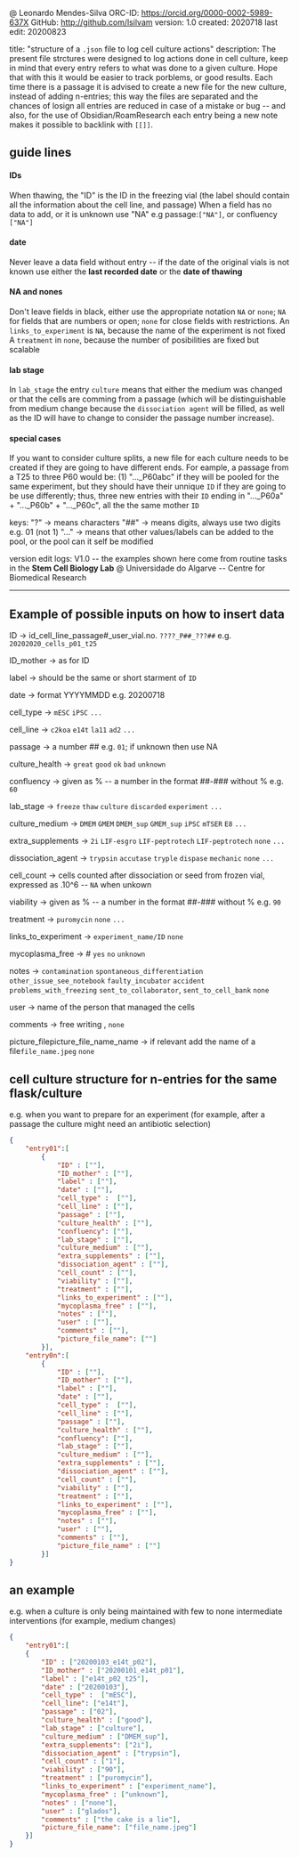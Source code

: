 
 @ Leonardo Mendes-Silva
 ORC-ID: https://orcid.org/0000-0002-5989-637X
 GitHub: http://github.com/lsilvam
version: 1.0
created: 2020718
last edit: 20200823

title: "structure of a `.json` file to log cell culture actions"
description: The present file strctures were designed to log actions done in cell culture, keep in mind 
that every entry refers to what was done to a given culture. Hope that with this it would be easier to track porblems, 
or good results. Each time there is a passage it is advised to create a new file for the new culture, instead of adding n-entries; this way the files are separated and the chances of losign all entries are reduced in case of a mistake or bug -- and also, for the use of Obsidian/RoamResearch each entry being a new note makes it possible to backlink with `[[]]`.

## guide lines
#### IDs
When thawing, the "ID" is the ID in the freezing vial (the label should contain all the information about the cell line, and passage)
When a field has no data to add, or it is unknown use "NA" e.g passage:`["NA"]`, or confluency `["NA"]`
#### date
Never leave a data field without entry -- if the date of the original vials is not known use either the **last recorded date** or the **date of thawing**
#### NA and nones
Don't leave fields in black, either use the appropriate notation `NA` or `none`; `NA` for fields that are numbers or open; `none` for close fields with restrictions.
    An `links_to_experiment` is `NA`, because the name of the experiment is not fixed
    A `treatment` in `none`, because the number of posibilities are fixed but scalable
#### lab stage
In `lab_stage` the entry `culture` means that either the medium was changed or that the cells are comming from a passage (which will be distinguishable from medium change because the `dissociation agent` will be filled, as well as the ID will have to change to consider the passage number increase).
#### special cases
If you want to consider culture splits, a new file for each culture needs to be created if they are going to have different ends. For eample, a passage from a T25 to three P60 would be: (1) "..._P60abc" if they will be pooled for the same experiment, but they should have their unnique `ID` if they are going to be use differently; thus, three new entries with their `ID` ending in "..._P60a" + "..._P60b" + "..._P60c", all the the same mother `ID`



keys: 
    "?" -> means characters
    "##" -> means digits, always use two digits e.g. 01 (not 1) 
    "..." -> means that other values/labels can be added to the pool, or the pool can it self be modified

version edit logs:
V1.0 -- the examples shown here come from routine tasks in the **Stem Cell Biology Lab** @ Universidade do Algarve -- Centre for Biomedical Research
   

---------

## Example of possible inputs on how to insert data

ID -> id_cell_line_passage#_user_vial.no. `????_P##_???##` e.g. `20202020_cells_p01_t25`

ID_mother -> as for ID

label -> should be the same or short starment of `ID`

date -> format YYYYMMDD e.g. 20200718

cell_type -> `mESC` `iPSC` `...`

cell_line -> `c2koa` `e14t` `la11` `ad2` `...`

passage -> a number ## e.g. `01`; if unknown then use NA

culture_health -> `great` `good` `ok` `bad` `unknown`

confluency -> given as % -- a number in the format ##-### without % e.g. `60`

lab_stage -> `freeze` `thaw` `culture` `discarded` `experiment` `...`

culture_medium -> `DMEM` `GMEM` `DMEM_sup` `GMEM_sup` `iPSC` `mTSER` `E8` `...`

extra_supplements -> `2i` `LIF-esgro` `LIF-peptrotech` `LIF-peptrotech` `none` `...`

dissociation_agent -> `trypsin` `accutase` `tryple` `dispase` `mechanic` `none` `...`

cell_count -> cells counted after dissociation or seed from frozen vial, expressed as .10^6 -- `NA` when unkown

viability -> given as % -- a number in the format ##-### without % e.g. `90`

treatment -> `puromycin` `none` `...`

links_to_experiment -> `experiment_name/ID` `none`

mycoplasma_free -> # `yes` `no` `unknown`

notes -> `contamination` `spontaneous_differentiation` `other_issue_see_notebook` `faulty_incubator` `accident` `problems_with_freezing`  `sent_to_collaborator`, `sent_to_cell_bank` `none`

user -> name of the person that managed the cells

comments -> free writing , `none`

picture_filepicture_file_name_name -> if relevant add the name of a file`file_name.jpeg` `none`


## cell culture structure for n-entries for the same flask/culture  
e.g. when you want to prepare for an experiment (for example, after a passage the culture might need an antibiotic selection)

```json
{
    "entry01":[
        {
            "ID" : [""],
            "ID_mother" : [""],
            "label" : [""],
            "date" : [""],
            "cell_type" :  [""],
            "cell_line" : [""],
            "passage" : [""],
            "culture_health" : [""],
            "confluency": [""],
            "lab_stage" : [""],
            "culture_medium" : [""],
            "extra_supplements" : [""],
            "dissociation_agent" : [""],
            "cell_count" : [""],
            "viability" : [""],
            "treatment" : [""],
            "links_to_experiment" : [""],
            "mycoplasma_free" : [""],
            "notes" : [""],
            "user" : [""],
            "comments" : [""],
            "picture_file_name": [""]
        }],
    "entry0n":[
        {
            "ID" : [""],
            "ID_mother" : [""],
            "label" : [""],
            "date" : [""],
            "cell_type" :  [""],
            "cell_line" : [""],
            "passage" : [""],
            "culture_health" : [""],
            "confluency": [""],
            "lab_stage" : [""],
            "culture_medium" : [""],
            "extra_supplements" : [""],
            "dissociation_agent" : [""],
            "cell_count" : [""],
            "viability" : [""],
            "treatment" : [""],
            "links_to_experiment" : [""],
            "mycoplasma_free" : [""],
            "notes" : [""],
            "user" : [""],
            "comments" : [""],
            "picture_file_name" : [""]
        }]
}
```

## an example 
e.g. when a culture is only being maintained with few to none intermediate interventions (for example, medium changes)

```json
{
    "entry01":[
    {
        "ID" : ["20200103_e14t_p02"],
        "ID_mother" : ["20200101_e14t_p01"],
        "label" : ["e14t_p02_t25"],
        "date" : ["20200103"],
        "cell_type" :  ["mESC"],
        "cell_line": ["e14t"],
        "passage" : ["02"],
        "culture_health" : ["good"],
        "lab_stage" : ["culture"],
        "culture_medium" : ["DMEM_sup"],
        "extra_supplements": ["2i"],
        "dissociation_agent" : ["trypsin"],
        "cell_count" : ["1"],
        "viability" : ["90"],
        "treatment" : ["puromycin"],
        "links_to_experiment" : ["experiment_name"],
        "mycoplasma_free" : ["unknown"],
        "notes" : ["none"],
        "user" : ["glados"],
        "comments" : ["the cake is a lie"],
        "picture_file_name": ["file_name.jpeg"]
    }]
}
```
